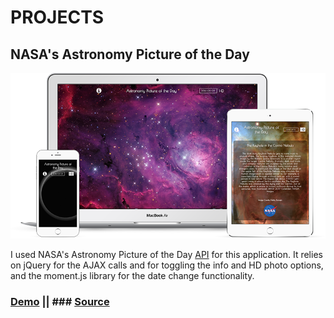 # PROJECTS

## NASA's Astronomy Picture of the Day 

![NASA Astronomy Picture of the Day Application Thumbnail](./images/nasa.png)

I used NASA's Astronomy Picture of the Day [API](http://apod.nasa.gov/apod/lib/about_apod.html) for this application. It relies on jQuery for the AJAX calls and for toggling the info and HD photo options, and the moment.js library for the date change functionality.

### [Demo](http://berraknil.github.io/nasa-apod) ||  ### [Source](http://www.github.com/berraknil/nasa-apod) 
